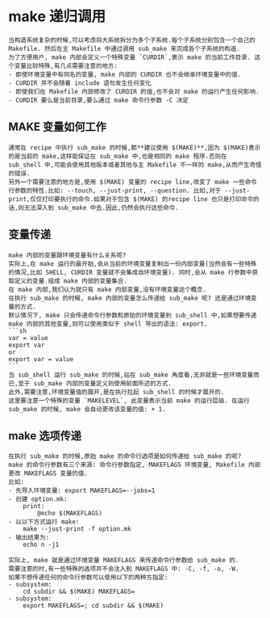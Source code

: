 # make 递归调用
    当构造系统复杂的时候,可以考虑将大系统拆分为多个子系统.每个子系统分别包含一个自己的 Makefile. 然后在主 Makefile 中通过调用 sub_make 来完成各个子系统的构造.
    为了方便用户, make 内部会定义一个特殊变量 `CURDIR`,表示 make 的当前工作目录. 这个变量比较特殊,有几点需要注意的地方:
    - 即使环境变量中有同名的变量, make 内部的 CURDIR 也不会继承环境变量中的值.
    - CURDIR 并不会随着 include 语句发生任何变化
    - 即使我们在 Makefile 内部修改了 CURDIR 的值,也不会对 make 的运行产生任何影响.
    - CURDIR 要么是当前目录,要么通过 make 命令行参数 -C 决定
## MAKE 变量如何工作
    通常在 recipe 中执行 sub_make 的时候,都**建议使用 $(MAKE)**,因为 $(MAKE)表示的是当前的 make,这样能保证在 sub_make 中,也是相同的 make 程序.否则在 sub_shell 中,可能会使用其他版本或者其他与主 Makefile 不一样的 make,从而产生奇怪的错误.
    另外一个需要注意的地方是,使用 $(MAKE) 变量的 recipe line,改变了 make 一些命令行参数的特性.比如: --touch, --just-print, --question. 比如,对于 --just-print,仅仅打印要执行的命令.如果对于包含 $(MAKE) 的recipe line 也只是打印命令的话,则无法深入到 sub_make 中去.因此,仍然会执行这些命令.
## 变量传递
    make 内部的变量跟环境变量有什么关系呢?
    实际上,在 make 运行的最开始,会从当前的环境变量复制出一份内部变量(当然会有一些特殊的情况,比如 SHELL, CURDIR 变量就不会集成自环境变量). 同时,会从 make 行参数中获取定义的变量.组成 make 内部的变量集合.
    在 make 内部,我们认为就只有 make 内部变量,没有环境变量这个概念.
    在执行 sub_make 的时候, make 内部的变量怎么传递给 sub_make 呢? 还是通过环境变量的方式.
    默认情况下, make 只会传递命令行参数和原始的环境变量到 sub_shell 中,如果想要传递 make 内部的其他变量,则可以使用类似于 shell 导出的语法: export. 
    ```sh
    var = value
    export var
    or
    export var = value
    ```
    当 sub_shell 运行 sub_make 的时候,站在 sub_make 角度看,无非就是一些环境变量而已,至于 sub_make 内部的变量定义则使用前面所述的方式.
    此外,需要注意,环境变量值的展开,是在执行拉起 sub_shell 的时候才展开的.
    这里要注意一个特殊的变量 `MAKELEVEL`, 此变量表示当前 make 的运行层级. 在运行 sub_make 的时候, make 会自动更改该变量的值: + 1.
## make 选项传递
    在执行 sub_make 的时候,原始 make 的命令行选项是如何传递给 sub_make 的呢?
    make 的命令行参数有三个来源: 命令行参数指定, MAKEFLAGS 环境变量, Makefile 内部更改 MAKEFLAGS 变量的值.
    比如:
    - 先导入环境变量: export MAKEFLAGS=--jobs=1
    - 创建 option.mk:
        print:
            @echo $(MAKEFLAGS)
    - 以以下方式运行 make:
        make --just-print -f option.mk
    - 输出结果为:
        echo n -j1
    
    实际上, make 就是通过环境变量 MAKEFLAGS 来传递命令行参数给 sub_make 的.
    需要注意的时,有一些特殊的选项并不会注入到 MAKEFLAGS 中: -C, -f, -o, -W.
    如果不想传递任何的命令行参数可以使用以下的两种方指定:
    - subsystem:
        cd subdir && $(MAKE) MAKEFLAGS=
    - subsystem:
        export MAKEFLAGS=; cd subdir && $(MAKE)